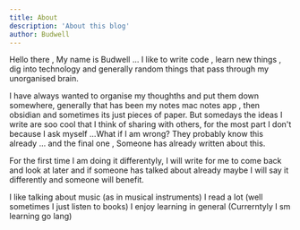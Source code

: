```yaml
---
title: About
description: 'About this blog'
author: Budwell
---
```


Hello there , My name is Budwell ... I like to write code , learn new things , dig into technology and generally random things that pass through my unorganised brain.

I have always wanted to organise my thoughths and put them down somewhere, generally that has been my notes mac notes app , then obsidian and sometimes its just pieces of paper. But somedays the ideas I write are soo cool that I think of sharing  with others, for the most part I don't because I ask myself ...What if I am wrong? They probably know this already ... and the final one , Someone has already written about this. 

For the first time I am doing it differentyly, I will write for me to come back and look at later and if someone has talked about already maybe I will say it differently and someone will benefit.

I like talking about music (as in musical instruments)
I read a lot (well sometimes I just listen to books)
I enjoy learning in general (Currerntyly I sm learning go lang)
